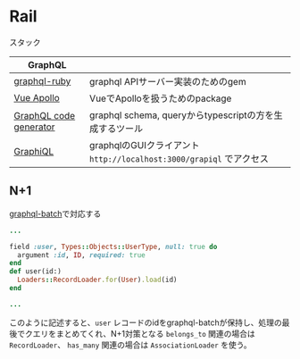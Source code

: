 # Rail

スタック

| GraphQL |  |
| ------------- | ------------- |
| [graphql-ruby](https://graphql-ruby.org/) | graphql APIサーバー実装のためのgem |
| [Vue Apollo](https://v4.apollo.vuejs.org/) | VueでApolloを扱うためのpackage |
| [GraphQL code generator](https://graphql-code-generator.com/) | graphql schema, queryからtypescriptの方を生成するツール |
| [GraphiQL](https://github.com/graphql/graphiql/blob/main/packages/graphiql/README.md) | graphqlのGUIクライアント `http://localhost:3000/grapiql` でアクセス |

## N+1
[graphql-batch](https://github.com/Shopify/graphql-batch)で対応する

``` query_type.rb
...

field :user, Types::Objects::UserType, null: true do
  argument :id, ID, required: true
end
def user(id:)
  Loaders::RecordLoader.for(User).load(id)
end

...
```

このように記述すると、`user` レコードのidをgraphql-batchが保持し、処理の最後でクエリをまとめてくれ、N+1対策となる
`belongs_to` 関連の場合は `RecordLoader`、 `has_many` 関連の場合は `AssociationLoader` を使う。
